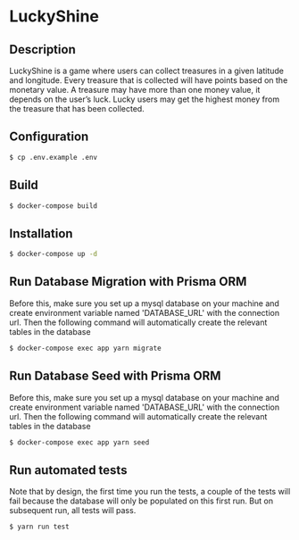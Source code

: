 # LuckyShine

## Description

LuckyShine is a game where users can collect treasures in a given latitude and longitude. Every treasure that is collected will have points based on the monetary value. A treasure may have more than one money value, it depends on the user’s luck. Lucky users may get the highest money from the treasure that has been collected.

## Configuration

```bash
$ cp .env.example .env
```

## Build

```bash
$ docker-compose build
```

## Installation

```bash
$ docker-compose up -d
```

## Run Database Migration with Prisma ORM

Before this, make sure you set up a mysql database on your machine and create environment variable named 'DATABASE_URL' with the connection url. Then the following command will automatically create the relevant tables in the database

```bash
$ docker-compose exec app yarn migrate
```

## Run Database Seed with Prisma ORM

Before this, make sure you set up a mysql database on your machine and create environment variable named 'DATABASE_URL' with the connection url. Then the following command will automatically create the relevant tables in the database

```bash
$ docker-compose exec app yarn seed
```

## Run automated tests

Note that by design, the first time you run the tests, a couple of the tests will fail because the database will only be populated on this first run. But on subsequent run, all tests will pass.

```bash
$ yarn run test
```
